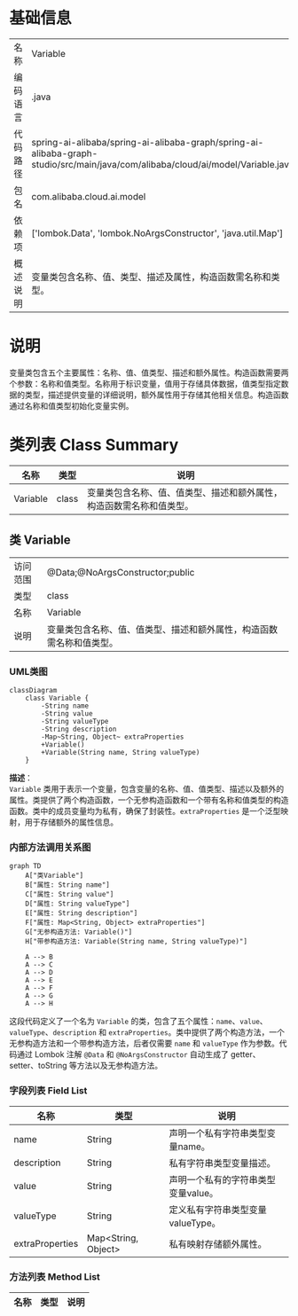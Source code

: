 # 基础信息

|      |      |
|------|------|
| 名称 | Variable |
| 编码语言 | .java |
| 代码路径 | spring-ai-alibaba/spring-ai-alibaba-graph/spring-ai-alibaba-graph-studio/src/main/java/com/alibaba/cloud/ai/model/Variable.java |
| 包名 | com.alibaba.cloud.ai.model |
| 依赖项 | ['lombok.Data', 'lombok.NoArgsConstructor', 'java.util.Map'] |
| 概述说明 | 变量类包含名称、值、类型、描述及属性，构造函数需名称和类型。 |

# 说明

变量类包含五个主要属性：名称、值、值类型、描述和额外属性。构造函数需要两个参数：名称和值类型。名称用于标识变量，值用于存储具体数据，值类型指定数据的类型，描述提供变量的详细说明，额外属性用于存储其他相关信息。构造函数通过名称和值类型初始化变量实例。

# 类列表 Class Summary

| 名称   | 类型  | 说明 |
|-------|------|-------------|
| Variable | class | 变量类包含名称、值、值类型、描述和额外属性，构造函数需名称和值类型。 |



## 类 Variable

|      |      |
|------|------|
| 访问范围 | @Data;@NoArgsConstructor;public |
| 类型 | class |
| 名称 | Variable |
| 说明 | 变量类包含名称、值、值类型、描述和额外属性，构造函数需名称和值类型。 |


### UML类图

```mermaid
classDiagram
    class Variable {
        -String name
        -String value
        -String valueType
        -String description
        -Map~String, Object~ extraProperties
        +Variable()
        +Variable(String name, String valueType)
    }
```

**描述**：  
`Variable` 类用于表示一个变量，包含变量的名称、值、值类型、描述以及额外的属性。类提供了两个构造函数，一个无参构造函数和一个带有名称和值类型的构造函数。类中的成员变量均为私有，确保了封装性。`extraProperties` 是一个泛型映射，用于存储额外的属性信息。


### 内部方法调用关系图

```mermaid
graph TD
    A["类Variable"]
    B["属性: String name"]
    C["属性: String value"]
    D["属性: String valueType"]
    E["属性: String description"]
    F["属性: Map<String, Object> extraProperties"]
    G["无参构造方法: Variable()"]
    H["带参构造方法: Variable(String name, String valueType)"]

    A --> B
    A --> C
    A --> D
    A --> E
    A --> F
    A --> G
    A --> H
```

这段代码定义了一个名为 `Variable` 的类，包含了五个属性：`name`、`value`、`valueType`、`description` 和 `extraProperties`。类中提供了两个构造方法，一个无参构造方法和一个带参构造方法，后者仅需要 `name` 和 `valueType` 作为参数。代码通过 Lombok 注解 `@Data` 和 `@NoArgsConstructor` 自动生成了 getter、setter、toString 等方法以及无参构造方法。

### 字段列表 Field List

| 名称  | 类型  | 说明 |
|-------|-------|------|
| name | String | 声明一个私有字符串类型变量name。 |
| description | String | 私有字符串类型变量描述。 |
| value | String | 声明一个私有的字符串类型变量value。 |
| valueType | String | 定义私有字符串类型变量valueType。 |
| extraProperties | Map<String, Object> | 私有映射存储额外属性。 |

### 方法列表 Method List

| 名称  | 类型  | 说明 |
|-------|-------|------|




